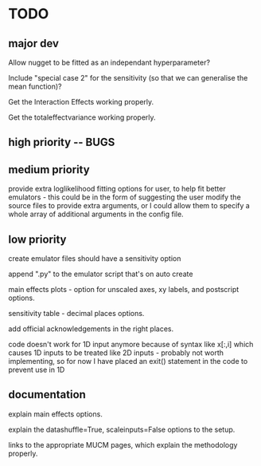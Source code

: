 # TODO

## major dev
Allow nugget to be fitted as an independant hyperparameter?

Include "special case 2" for the sensitivity (so that we can generalise the mean function)?

Get the Interaction Effects working properly.

Get the totaleffectvariance working properly.

## high priority -- BUGS

## medium priority
provide extra loglikelihood fitting options for user, to help fit better emulators - this could be in the form of suggesting the user modify the source files to provide extra arguments, or I could allow them to specify a whole array of additional arguments in the config file.

## low priority
create emulator files should have a sensitivity option

append ".py" to the emulator script that's on auto create

main effects plots - option for unscaled axes, xy labels, and postscript options.

sensitivity table - decimal places options.

add official acknowledgements in the right places.

code doesn't work for 1D input anymore because of syntax like x[:,i] which causes 1D inputs to be treated like 2D inputs - probably not worth implementing, so for now I have placed an exit() statement in the code to prevent use in 1D

## documentation
explain main effects options.

explain the datashuffle=True, scaleinputs=False options to the setup.

links to the appropriate MUCM pages, which explain the methodology properly.
